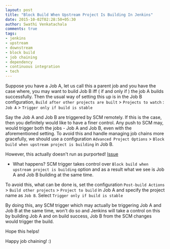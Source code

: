 ```yaml
---
layout: post
title: "Block Build When Upstream Project Is Building In Jenkins"
date: 2015-10-02T02:28:50+05:30
author: Swathi Venkatachala
comments: true
tags:
- jenkins
- upstream
- downstream
- block build
- job chaining
- dependency
- continuous integration
- tech
---
```

Suppose you have a Job A, let us call this a parent job and you have the case where, you may want to build Job B iff ( if and only if ) the job A builds successfully. Then the usual way of setting this up is in the Job B configuration,
`Build after other projects are built` > `Projects to watch` : `Job A` > `Trigger only if build is stable`

Say the Job A and Job B are triggered by SCM remotely. If this is the case, then you definitely would like to have a finer control. Any push to SCM may, would trigger both the jobs - Job A and Job B, even with the aforementioned setting. To avoid this and handle managing job chains more gracefully, we should use a configuration `Advanced Project Options` > `Block build when upstream project is building` in Job B.

However, this actually doesn't run as purported! [Issue](https://issues.jenkins-ci.org/browse/JENKINS-22800)
- What happens?
SCM trigger takes control over `Block build when upstream project is building` option and as a result what we see is Job A and Job B building at the same time.

To avoid this, what can be done is, set the configuration `Post-build Actions`  > `Build other projects` > `Project to build` in Job A and specify the project name as `Job B`. Select `Trigger only if build is stable`

By doing this, any SCM trigger which may actually be triggering Job A and Job B at the same time, won't do so and Jenkins will take a control on this by building Job A and on build success, Job B from the SCM changes would trigger the build.

Hope this helps!

Happy job chaining! :)
